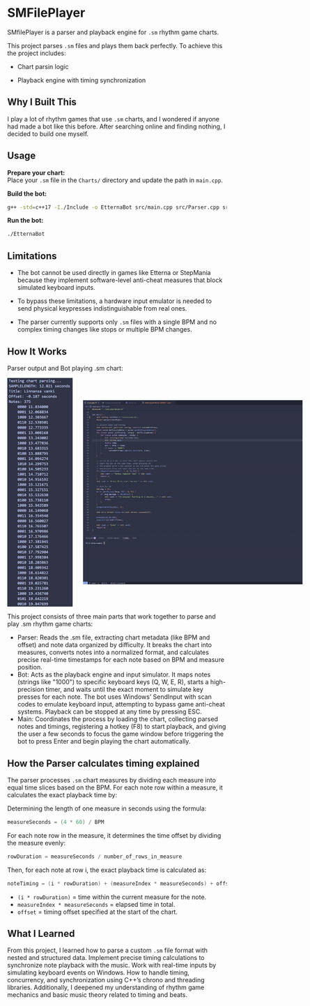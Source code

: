 # SMFilePlayer 

SMfilePlayer is a parser and playback engine for `.sm` rhythm game charts.

This project parses `.sm` files and plays them back perfectly. To achieve this the project includes:

- Chart parsin logic

- Playback engine with timing synchronization

## Why I Built This

I play a lot of rhythm games that use `.sm` charts, and I wondered if anyone had made a bot like this before. After searching online and finding nothing, I decided to build one myself.
## Usage
 **Prepare your chart:**  
   Place your `.sm` file in the `Charts/` directory and update the path in `main.cpp`.
   
 **Build the bot:**
   ```sh
   g++ -std=c++17 -I./Include -o EtternaBot src/main.cpp src/Parser.cpp src/Bot.cpp
   ```

 **Run the bot:**  
   ```sh
   ./EtternaBot
   ```
## Limitations

- The bot cannot be used directly in games like Etterna or StepMania because they implement software-level anti-cheat measures that block simulated keyboard inputs.

- To bypass these limitations, a hardware input emulator is needed to send physical keypresses indistinguishable from real ones.
  
- The parser currently supports only  `.sm` files with a single BPM and no complex timing changes like stops or multiple BPM changes.

## How It Works 
<p>Parser output and Bot playing .sm chart:</p>
<div style="white-space: nowrap;">
  <img src="Images/ParserOutput.PNG" alt="Parser Diagram" width="150" style="display: inline-block; vertical-align: middle; margin-right: 20px;">
  <img src="Images/PlaybackExample.gif" alt="Bot playing .sm chart" width="650" style="display: inline-block; vertical-align: middle;">
</div>

This project consists of three main parts that work together to parse and play .sm rhythm game charts:

- Parser: Reads the .sm file, extracting chart metadata (like BPM and offset) and note data organized by difficulty. It breaks the chart into measures, converts notes into a normalized format, and calculates precise real-time timestamps for each note based on BPM and measure position.
- Bot: Acts as the playback engine and input simulator. It maps notes (strings like "1000") to specific keyboard keys (Q, W, E, R), starts a high-precision timer, and waits until the exact moment to simulate key presses for each note. The bot uses Windows’ SendInput with scan codes to emulate keyboard input, attempting to bypass game anti-cheat systems. Playback can be stopped at any time by pressing ESC.
- Main: Coordinates the process by loading the chart, collecting parsed notes and timings, registering a hotkey (F8) to start playback, and giving the user a few seconds to focus the game window before triggering the bot to press Enter and begin playing the chart automatically.

## How the Parser calculates timing explained
The parser processes  `.sm`  chart measures by dividing each measure into equal time slices based on the BPM. For each note row within a measure, it calculates the exact playback time by:

Determining the length of one measure in seconds using the formula:
```cpp
measureSeconds = (4 * 60) / BPM
```
For each note row in the measure, it determines the time offset by dividing the measure evenly:
```cpp
rowDuration = measureSeconds / number_of_rows_in_measure
```
Then, for each note at row i, the exact playback time is calculated as:
```cpp
noteTiming = (i * rowDuration) + (measureIndex * measureSeconds) + offset
```
- `(i * rowDuration)` = time within the current measure for the note.
- `measureIndex * measureSeconds` = elapsed time in total.
- `offset` = timing offset specified at the start of the chart.

## What I Learned
From this project, I learned how to parse a custom `.sm` file format with nested and structured data. Implement precise timing calculations to synchronize note playback with the music. Work with real-time inputs by simulating keyboard events on Windows. How to handle timing, concurrency, and synchronization using C++’s chrono and threading libraries. Additionally, I deepened my understanding of rhythm game mechanics and basic music theory related to timing and beats. 
